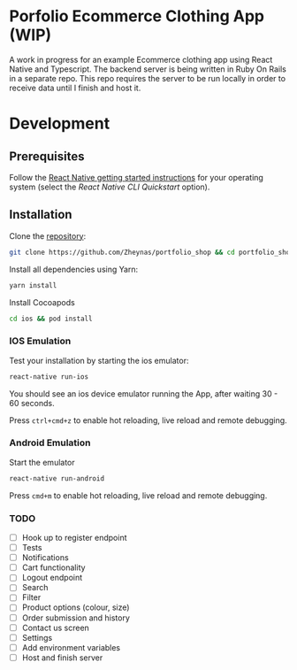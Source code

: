 # Porfolio Ecommerce Clothing App (WIP)

A work in progress for an example Ecommerce clothing app using React Native and Typescript.
The backend server is being written in Ruby On Rails in a separate repo. This repo requires the server to be run locally in order to receive data until I finish and host it.

# Development

## Prerequisites

Follow the [React Native getting started instructions](https://facebook.github.io/react-native/docs/getting-started) for your operating system (select the _React Native CLI Quickstart_ option).

## Installation

Clone the [repository](https://github.com/Zheynas/portfolio_shop):

```bash
git clone https://github.com/Zheynas/portfolio_shop && cd portfolio_shop
```

Install all dependencies using Yarn:

```bash
yarn install
```

Install Cocoapods

```bash
cd ios && pod install
```

### IOS Emulation

Test your installation by starting the ios emulator:

```bash
react-native run-ios
```

You should see an ios device emulator running the App, after waiting 30 - 60 seconds.

Press `ctrl+cmd+z` to enable hot reloading, live reload and remote debugging.

### Android Emulation

Start the emulator

```bash
react-native run-android
```

Press `cmd+m` to enable hot reloading, live reload and remote debugging.

### TODO

- [ ] Hook up to register endpoint
- [ ] Tests
- [ ] Notifications
- [ ] Cart functionality
- [ ] Logout endpoint
- [ ] Search
- [ ] Filter
- [ ] Product options (colour, size)
- [ ] Order submission and history
- [ ] Contact us screen
- [ ] Settings
- [ ] Add environment variables
- [ ] Host and finish server

